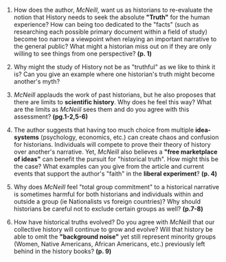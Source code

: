 1) How does the author, *McNeill*, want us as historians to re-evaluate the notion that History needs to seek the absolute **"Truth"** for the human experience? How can being too dedicated to the "facts" (such as researching each possible primary document within a field of study) become too narrow a viewpoint when relaying an important narrative to the general public? What might a historian miss out on if they are only willing to see things from one perspective? **(p. 1)**

2) Why might the study of History not be as "truthful" as we like to think it is? Can you give an example where one historian's truth might become another's myth?

3) *McNeill* applauds the work of past historians, but he also proposes that there are limits to **scientific history**. Why does he feel this way? What are the limits as *McNeiil* sees them and do you agree with this assessment? **(pg.1-2,5-6)**

4) The author suggests that having too much choice from multiple **idea-systems** (psychology, economics, etc.) can create chaos and confusion for historians. Individuals will compete to prove their theory of history over another's narrative. Yet, *McNeill* also believes a **"free marketplace of ideas"** can benefit the pursuit for "historical truth". How might this be the case? What examples can you give from the article and current events that support the author's "faith" in the **liberal experiment**? **(p. 4)**

5) Why does *McNeill* feel "total group commitment" to a historical narrative is sometimes harmful for both historians and individuals within and outside a group (ie Nationalists vs foreign countries)?  Why should historians be careful not to exclude certain groups as well? **(p.7-8)**

6) How have historical truths evolved? Do you agree with *McNeill* that our collective history will continue to grow and evolve? Will that history be able to omit the **"background noise"** yet still represent minority groups (Women, Native Americans, African Americans, etc.) previously left behind in the history books? **(p. 9)**
